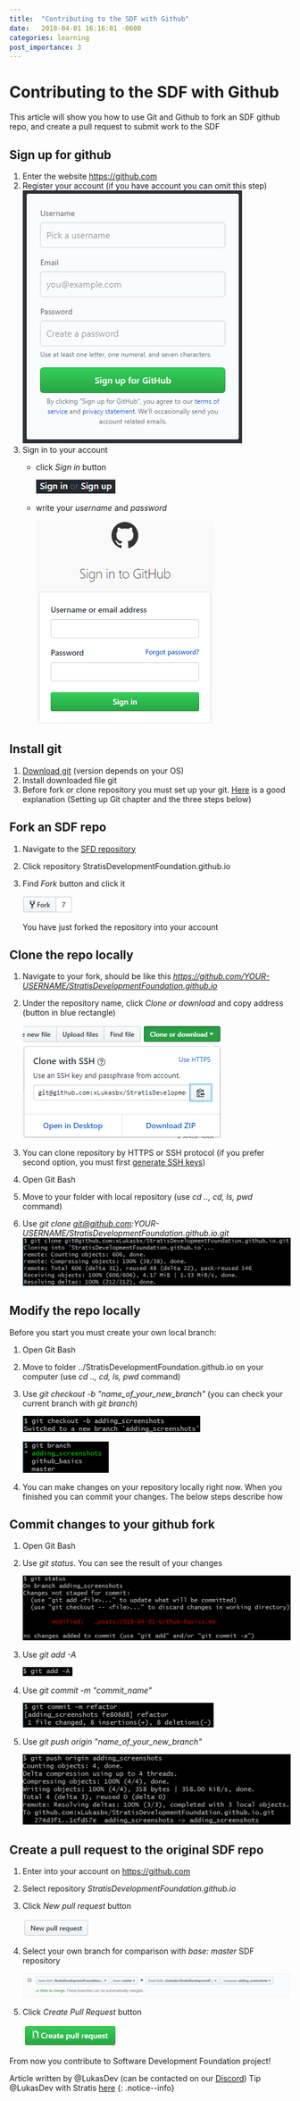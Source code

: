 ```yaml
---
title:  "Contributing to the SDF with Github"
date:   2018-04-01 16:16:01 -0600
categories: learning
post_importance: 3
---
```

# Contributing to the SDF with Github

This article will show you how to use Git and Github to fork an SDF github repo, and create a pull request to submit work to the SDF

## Sign up for github
1. Enter the website https://github.com
2. Register your account (if you have account you can omit this step)
    ![alt text](/assets/images/register_github.png "register_github")
3. Sign in to your account
    - click *Sign in* button

        ![alt text](/assets/images/sign_in_button_github.png "sign_in_button_github")

    - write your *username* and *password*

        ![alt text](/assets/images/sign_in_username_password_github.png "sign_in_username_password_github")

## Install git
1. [Download git](https://git-scm.com/downloads) (version depends on your OS)
2. Install downloaded file git
3. Before fork or clone repository you must set up your git. [Here](https://help.github.com/articles/set-up-git/)
   is a good explanation (Setting up Git chapter and the three steps below)

## Fork an SDF repo
1. Navigate to the [SFD repository](https://github.com/StratisDevelopmentFoundation)
2. Click repository StratisDevelopmentFoundation.github.io
3. Find *Fork* button and click it

    ![alt text](/assets/images/fork_button_github.png "fork_button_github")

   You have just forked the repository into your account

## Clone the repo locally
1. Navigate to your fork, should be like this *https://github.com/YOUR-USERNAME/StratisDevelopmentFoundation.github.io*
2. Under the repository name, click *Clone or download* and copy address (button in blue rectangle)

    ![alt text](/assets/images/clone_or_download_button_github.png "clone_or_download_button_github")
3. You can clone repository by HTTPS or SSH protocol (if you prefer second option, you must first [generate SSH keys](https://help.github.com/articles/generating-a-new-ssh-key-and-adding-it-to-the-ssh-agent/))
4. Open Git Bash
5. Move to your folder with local repository (use *cd .., cd, ls, pwd* command)
6. Use *git clone git@github.com:YOUR-USERNAME/StratisDevelopmentFoundation.github.io.git*
    ![alt text](/assets/images/git_clone.png "git_clone")

## Modify the repo locally

Before you start you must create your own local branch:

1. Open Git Bash
2. Move to folder ../StratisDevelopmentFoundation.github.io on your computer (use *cd .., cd, ls, pwd* command)
3. Use *git checkout -b "name_of_your_new_branch"* (you can check your current branch with *git branch*)

    ![alt text](/assets/images/git_checkout_b.png "git_checkout_b")

    ![alt text](/assets/images/git_branch.png "git_branch")

4. You can make changes on your repository locally right now. When you finished you can commit your changes.
   The below steps describe how

## Commit changes to your github fork
1. Open Git Bash
2. Use *git status*. You can see the result of your changes

    ![alt text](/assets/images/git_status.png "git_status")
3. Use *git add -A*

    ![alt text](/assets/images/git_add_a.png "git_add_ad")
4. Use *git commit -m "commit_name"*

    ![alt text](/assets/images/git_commit.png "git_commit")
5. Use *git push origin "name_of_your_new_branch"*

    ![alt text](/assets/images/git_push.png "git_push")

## Create a pull request to the original SDF repo
1. Enter into your account on https://github.com
2. Select repository *StratisDevelopmentFoundation.github.io*
3. Click *New pull request* button

    ![alt text](/assets/images/new_pull_request_button.png "new_pull_request_button")
4. Select your own branch for comparison with *base: master* SDF repository

    ![alt text](/assets/images/pr_comparison_branch.png "pr_comparison_branch")
5. Click *Create Pull Request* button

    ![alt text](/assets/images/create_pull_request_button.png "create_pull_request_button")


From now you contribute to Software Development Foundation project!

Article written by @LukasDev (can be contacted on our [Discord](/discord/)) Tip @LukasDev with Stratis [here](https://chainz.cryptoid.info/strat/address.dws?Sdyi3wDUV4zMvwLVU4EHby2rK93GjUNUaK)
{: .notice--info}
